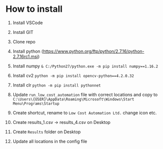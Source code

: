 # How to install

1. Install VSCode
2. Install GIT
3. Clone repo
4. Install python (https://www.python.org/ftp/python/2.7.16/python-2.7.16rc1.msi)
5. Install numpy `& C:/Python27/python.exe -m pip install numpy==1.16.2`
6. Install cv2 `python -m pip install opencv-python==4.2.0.32`
7. Install clr `python -m pip install pythonnet`

8. Update `run_low_cost_automation` file with correct locations and copy to `C:\Users\{USER}\AppData\Roaming\Microsoft\Windows\Start Menu\Programs\Startup`
9. Create shortcut, rename to `Low Cost Automation Ltd.` change icon etc.

10. Create results_1.csv -> results_4.csv on Desktop
11. Create `Results` folder on Desktop
12. Update all locations in the config file
